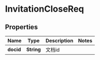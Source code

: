 # InvitationCloseReq

## Properties
Name | Type | Description | Notes
------------ | ------------- | ------------- | -------------
**docid** | **String** | 文档id | 

